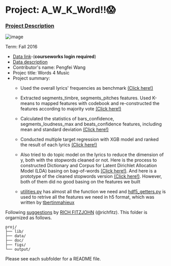 # Project: A_W_K_Word!!😱

### [Project Description](doc/Project4_desc.md)

![image](http://cdn.newsapi.com.au/image/v1/f7131c018870330120dbe4b73bb7695c?width=650)

Term: Fall 2016

+ [Data link](https://courseworks2.columbia.edu/courses/11849/files/folder/Project_Files?preview=763391)-(**courseworks login required**)
+ [Data description](doc/readme.html)
+ Contributor's name: Pengfei Wang
+ Projec title: Words 4 Music
+ Project summary: 
	+ Used the overall lyrics' frequencies as benchmark [(Click here!)](https://github.com/TZstatsADS/Fall2016-proj4-PengfeiWangWZ/blob/master/lib/benchmark.py)
	+ Extracted segments_timbre, segments_pitches features. Used K-means to mapped features with codebook and re-constructed the features according to majority vote [(Click here!)](https://github.com/TZstatsADS/Fall2016-proj4-PengfeiWangWZ/blob/master/lib/codebook.py)
	+ Calculated the statistics of bars_confidence, segments_loudness_max and beats_confidence features, including mean and standard deviation [(Click here!)](https://github.com/TZstatsADS/Fall2016-proj4-PengfeiWangWZ/blob/master/lib/matrix_lr.py)
	+ Conducted multiple target regression with XGB model and ranked the result of each lyrics [(Click here!)](https://github.com/TZstatsADS/Fall2016-proj4-PengfeiWangWZ/blob/master/lib/model.py)
	+ Also tried to do topic model on the lyrics to reduce the dimension of y, both with the stopwords cleaned or not. Here is the process to constructed Dictionary and Corpus for Latent Dirichlet Allocation Model (LDA) basing on bag-of-words [(Click here!)](http://nbviewer.jupyter.org/github/TZstatsADS/Fall2016-proj4-PengfeiWangWZ/blob/master/lib/lda.ipynb). And here is a prototype of the cleaned stopwords version [(Click here!)](https://github.com/TZstatsADS/Fall2016-proj4-PengfeiWangWZ/blob/master/lib/try_lda_stopwords.py). However, both of them did no good basing on the features we built
	
	+ [utilities.py](https://github.com/TZstatsADS/Fall2016-proj4-PengfeiWangWZ/blob/master/lib/utilities.py) has almost all the function we need and [hdf5_getters.py](https://github.com/TZstatsADS/Fall2016-proj4-PengfeiWangWZ/blob/master/lib/hdf5_getters.py) is used to retrive all the features we need in h5 format, which was written by [tbertinmahieux](https://github.com/tbertinmahieux/MSongsDB)

	
Following [suggestions](http://nicercode.github.io/blog/2013-04-05-projects/) by [RICH FITZJOHN](http://nicercode.github.io/about/#Team) (@richfitz). This folder is orgarnized as follows.

```
proj/
├── lib/
├── data/
├── doc/
├── figs/
└── output/
```

Please see each subfolder for a README file.
